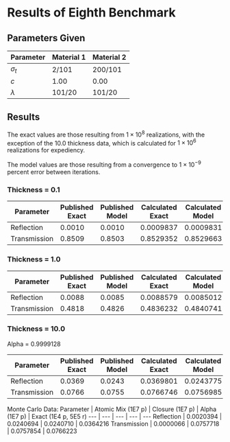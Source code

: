 # Results of Eighth Benchmark

## Parameters Given

Parameter | Material 1 | Material 2
--- | --- | ---
$\sigma_t$ | 2/101 | 200/101
$c$ | 1.00 | 0.00
$\lambda$ | 101/20 | 101/20

## Results

The exact values are those resulting from $1 \times 10^8$ realizations, with the exception of the 10.0 thickness data, which is calculated for $1 \times 10^6$ realizations for expediency.

The model values are those resulting from a convergence to $1 \times 10^{-9}$ percent error between iterations.

### Thickness = 0.1

Parameter | Published Exact | Published Model | Calculated Exact | Calculated Model
--- | --- | --- | --- | ---
Reflection | 0.0010 | 0.0010 | 0.0009837 | 0.0009831
Transmission | 0.8509 | 0.8503 | 0.8529352 | 0.8529663

### Thickness = 1.0

Parameter | Published Exact | Published Model | Calculated Exact | Calculated Model
--- | --- | --- | --- | ---
Reflection | 0.0088 | 0.0085 | 0.0088579 | 0.0085012
Transmission | 0.4818 | 0.4826 | 0.4836232 | 0.4840741

### Thickness = 10.0

Alpha = 0.9999128

Parameter | Published Exact | Published Model | Calculated Exact | Calculated Model | Alpha Closure | Atomic Mix
--- | --- | --- | --- | --- | --- | ---
Reflection | 0.0369 | 0.0243 | 0.0369801 | 0.0243775 | 0.0243790 | 0.0020642
Transmission | 0.0766 | 0.0755 | 0.0766746 | 0.0756985 | 0.0757090 | 0.0000007

Monte Carlo Data:
Parameter | Atomic Mix (1E7 p) | Closure (1E7 p) | Alpha (1E7 p) | Exact (1E4 p, 5E5 r)
--- | --- | --- | --- | ---
Reflection | 0.0020394 | 0.0240694 | 0.0240710 | 0.0364216
Transmission | 0.0000066 | 0.0757718 | 0.0757854 | 0.0766223
